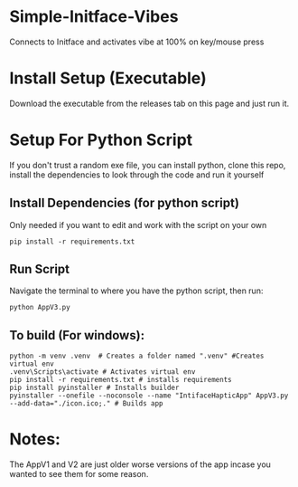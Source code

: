 # Simple-Initface-Vibes
Connects to Initface and activates vibe at 100% on key/mouse press

# Install Setup (Executable)
Download the executable from the releases tab on this page and just run it.

# Setup For Python Script
If you don't trust a random exe file, you can install python, clone this repo, install the dependencies to look through the code and run it yourself 
## Install Dependencies (for python script)
Only needed if you want to edit and work with the script on your own
```
pip install -r requirements.txt
```
## Run Script
Navigate the terminal to where you have the python script, then run:
```
python AppV3.py
```

## To build (For windows):
```
python -m venv .venv  # Creates a folder named ".venv" #Creates virtual env
.venv\Scripts\activate # Activates virtual env
pip install -r requirements.txt # installs requirements
pip install pyinstaller # Installs builder
pyinstaller --onefile --noconsole --name "IntifaceHapticApp" AppV3.py --add-data="./icon.ico;." # Builds app
```

# Notes:
The AppV1 and V2 are just older worse versions of the app incase you wanted to see them for some reason.

